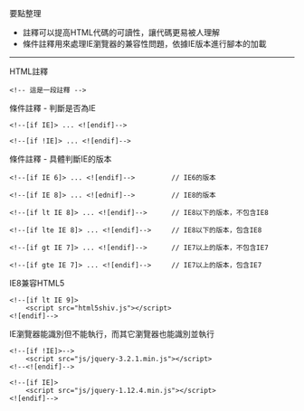 要點整理
- 註釋可以提高HTML代碼的可讀性，讓代碼更易被人理解
- 條件註釋用來處理IE瀏覽器的兼容性問題，依據IE版本進行腳本的加載

---

HTML註釋
```
<!-- 這是一段註釋 -->
```

條件註釋 - 判斷是否為IE
```
<!--[if IE]> ... <![endif]-->
```

```
<!--[if !IE]> ... <![endif]-->
```

條件註釋 - 具體判斷IE的版本
```
<!--[if IE 6]> ... <![endif]-->			// IE6的版本
```

```
<!--[if IE 8]> ... <![ednif]-->			// IE8的版本
```

```
<!--[if lt IE 8]> ... <![endif]-->		// IE8以下的版本，不包含IE8
```

```
<!--[if lte IE 8]> ... <![endif]-->		// IE8以下的版本，包含IE8
```

```
<!--[if gt IE 7]> ... <![endif]-->		// IE7以上的版本，不包含IE7
```

```
<!--[if gte IE 7]> ... <![endif]-->		// IE7以上的版本，包含IE7
```

IE8兼容HTML5
```
<!--[if lt IE 9]>
	<script src="html5shiv.js"></script>
<![endif]-->
```

IE瀏覽器能識別但不能執行，而其它瀏覽器也能識別並執行
```
<!--[if !IE]>-->
	<script src="js/jquery-3.2.1.min.js"></script>
<!--<![endif]-->
```

```
<!--[if IE]>
	<script src="js/jquery-1.12.4.min.js"></script>
<![endif]-->
```